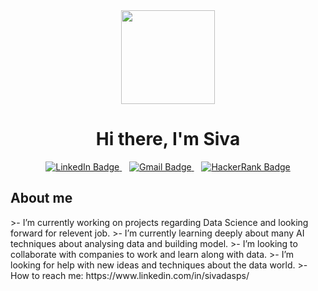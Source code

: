 
<div id="header" align="center">
  <img src="https://media.giphy.com/media/SHjOSDkKZ18qOHA5B5/giphy.gif" width="150"/><br>
   <h1>Hi there, I'm Siva</h1>
</div>



<div id="badges" align="center">
  <a href="https://www.linkedin.com/in/sivadasps/">
    <img src="https://img.shields.io/badge/LinkedIn-blue?style=for-the-badge&logo=linkedin&logoColor=white" alt="LinkedIn Badge"/>
  </a>&nbsp&nbsp
  <a href="siva2775525@gmail.com">
    <img src="https://img.shields.io/badge/Gmail-red?style=for-the-badge&logo=gmail&logoColor=white" alt="Gmail Badge"/>
  </a>&nbsp&nbsp
  <a href="https://www.hackerrank.com/dashboard">
    <img src="https://img.shields.io/badge/HackerRank-black?style=for-the-badge&logo=hackerrank&logoColor=white" alt="HackerRank Badge"/>
  </a><br>
</div>



<h2>About me</h2>
>-  I’m currently working on projects regarding Data Science and looking forward for relevent job.
>-  I’m currently learning deeply about many AI techniques about analysing data and building model.
>-  I’m looking to collaborate with companies to work and learn along with data.
>-  I’m looking for help with new ideas and techniques about the data world.
>-  How to reach me: https://www.linkedin.com/in/sivadasps/

